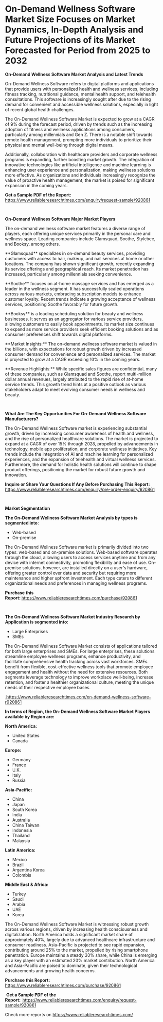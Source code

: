 <p><h1>On-Demand Wellness Software Market Size Focuses on Market Dynamics, In-Depth Analysis and Future Projections of its Market Forecasted for Period from 2025 to 2032</h1></p><p><strong>On-Demand Wellness Software Market Analysis and Latest Trends</strong></p>
<p><p>On-Demand Wellness Software refers to digital platforms and applications that provide users with personalized health and wellness services, including fitness tracking, nutritional guidance, mental health support, and telehealth consultations. This software is increasingly sought after due to the rising demand for convenient and accessible wellness solutions, especially in light of recent global health challenges. </p><p>The On-Demand Wellness Software Market is expected to grow at a CAGR of 9% during the forecast period, driven by trends such as the increasing adoption of fitness and wellness applications among consumers, particularly among millennials and Gen Z. There is a notable shift towards remote health management, prompting more individuals to prioritize their physical and mental well-being through digital means. </p><p>Additionally, collaboration with healthcare providers and corporate wellness programs is expanding, further boosting market growth. The integration of innovative technologies like artificial intelligence and machine learning is enhancing user experience and personalization, making wellness solutions more effective. As organizations and individuals increasingly recognize the value of proactive health management, the market is poised for significant expansion in the coming years.</p></p>
<p><strong>Get a Sample PDF of the Report:&nbsp;</strong> <a href="https://www.reliableresearchtimes.com/enquiry/request-sample/920861?utm_campaign=3219&utm_medium=2&utm_source=Github&utm_content=ia&utm_term=11032025&utm_id=on-demand-wellness-software">https://www.reliableresearchtimes.com/enquiry/request-sample/920861</a></p>
<p>&nbsp;</p>
<p><strong>On-Demand Wellness Software Major Market Players</strong></p>
<p><p>The on-demand wellness software market features a diverse range of players, each offering unique services primarily in the personal care and wellness space. Leading companies include Glamsquad, Soothe, Stylebee, and Booksy, among others.</p><p>**Glamsquad** specializes in on-demand beauty services, providing customers with access to hair, makeup, and nail services at home or other locations. The company has shown significant growth, recently expanding its service offerings and geographical reach. Its market penetration has increased, particularly among millennials seeking convenience.</p><p>**Soothe** focuses on at-home massage services and has emerged as a leader in the wellness segment. It has successfully scaled operations across various markets, embracing subscription models to enhance customer loyalty. Recent trends indicate a growing acceptance of wellness services, positioning Soothe favorably for future growth.</p><p>**Booksy** is a leading scheduling solution for beauty and wellness businesses. It serves as an aggregator for various service providers, allowing customers to easily book appointments. Its market size continues to expand as more service providers seek efficient booking solutions and as consumer preferences shift towards digital platforms.</p><p>**Market Insights:** The on-demand wellness software market is valued in the billions, with expectations for robust growth driven by increased consumer demand for convenience and personalized services. The market is projected to grow at a CAGR exceeding 10% in the coming years.</p><p>**Revenue Highlights:** While specific sales figures are confidential, many of these companies, such as Glamsquad and Soothe, report multi-million dollar annual revenues, largely attributed to the rapid rise of at-home service trends. This growth trend hints at a positive outlook as various stakeholders adapt to meet evolving consumer needs in wellness and beauty.</p></p>
<p>&nbsp;</p>
<p><strong>What Are The Key Opportunities For On-Demand Wellness Software Manufacturers?</strong></p>
<p><p>The On-Demand Wellness Software market is experiencing substantial growth, driven by increasing consumer awareness of health and wellness, and the rise of personalized healthcare solutions. The market is projected to expand at a CAGR of over 15% through 2028, propelled by advancements in technology, mobile app proliferation, and corporate wellness initiatives. Key trends include the integration of AI and machine learning for personalized experiences, and the expansion of telehealth and virtual wellness services. Furthermore, the demand for holistic health solutions will continue to shape product offerings, positioning the market for robust future growth and innovation.</p></p>
<p><strong>Inquire or Share Your Questions If Any Before Purchasing This Report:</strong> <a href="https://www.reliableresearchtimes.com/enquiry/pre-order-enquiry/920861?utm_campaign=3219&utm_medium=2&utm_source=Github&utm_content=ia&utm_term=11032025&utm_id=on-demand-wellness-software">https://www.reliableresearchtimes.com/enquiry/pre-order-enquiry/920861</a></p>
<p>&nbsp;</p>
<p><strong>Market Segmentation</strong></p>
<p><strong>The On-Demand Wellness Software Market Analysis by types is segmented into:</strong></p>
<p><ul><li>Web-based</li><li>On-premise</li></ul></p>
<p><p>The On-Demand Wellness Software market is primarily divided into two types: web-based and on-premise solutions. Web-based software operates through the cloud, allowing users to access services anytime and from any device with internet connectivity, promoting flexibility and ease of use. On-premise solutions, however, are installed directly on a user's hardware, offering greater control over data and security but requiring more maintenance and higher upfront investment. Each type caters to different organizational needs and preferences in managing wellness programs.</p></p>
<p><strong>Purchase this Report:&nbsp;</strong><a href="https://www.reliableresearchtimes.com/purchase/920861?utm_campaign=3219&utm_medium=2&utm_source=Github&utm_content=ia&utm_term=11032025&utm_id=on-demand-wellness-software">https://www.reliableresearchtimes.com/purchase/920861</a></p>
<p>&nbsp;</p>
<p><strong>The On-Demand Wellness Software Market Industry Research by Application is segmented into:</strong></p>
<p><ul><li>Large Enterprises</li><li>SMEs</li></ul></p>
<p><p>The On-Demand Wellness Software Market consists of applications tailored for both large enterprises and SMEs. For large enterprises, these solutions streamline employee wellness programs, enhance productivity, and facilitate comprehensive health tracking across vast workforces. SMEs benefit from flexible, cost-effective wellness tools that promote employee engagement and health without the need for extensive resources. Both segments leverage technology to improve workplace well-being, increase retention, and foster a healthier organizational culture, meeting the unique needs of their respective employee bases.</p></p>
<p><a href="https://www.reliableresearchtimes.com/on-demand-wellness-software-r920861?utm_campaign=3219&utm_medium=2&utm_source=Github&utm_content=ia&utm_term=11032025&utm_id=on-demand-wellness-software">&nbsp;https://www.reliableresearchtimes.com/on-demand-wellness-software-r920861</a></p>
<p><strong>In terms of Region, the On-Demand Wellness Software Market Players available by Region are:</strong></p>
<p>
    <p> <strong> North America: </strong>
        <ul>
            <li>United States</li>
            <li>Canada</li>
        </ul>
        </p> 
    <p> <strong> Europe: </strong>
        <ul>
            <li>Germany</li>
            <li>France</li>
            <li>U.K.</li>
            <li>Italy</li>
            <li>Russia</li>
        </ul>
        </p> 
    <p> <strong> Asia-Pacific: </strong>
        <ul>
            <li>China</li>
            <li>Japan</li>
            <li>South Korea</li>
            <li>India</li>
            <li>Australia</li>
            <li>China Taiwan</li>
            <li>Indonesia</li>
            <li>Thailand</li>
            <li>Malaysia</li>
        </ul>
        </p> 
    <p> <strong> Latin America: </strong>
        <ul>
            <li>Mexico</li>
            <li>Brazil</li>
            <li>Argentina Korea</li>
            <li>Colombia</li>
        </ul>
        </p> 
    <p> <strong> Middle East & Africa: </strong>
        <ul>
            <li>Turkey</li>
            <li>Saudi</li>
            <li>Arabia</li>
            <li>UAE</li>
            <li>Korea</li>
        </ul>
    </p>
    </p>
<p><p>The On-Demand Wellness Software Market is witnessing robust growth across various regions, driven by increasing health consciousness and digitalization. North America holds a significant market share of approximately 40%, largely due to advanced healthcare infrastructure and consumer readiness. Asia-Pacific is projected to see rapid expansion, contributing around 25% to the market, propelled by rising smartphone penetration. Europe maintains a steady 30% share, while China is emerging as a key player with an estimated 20% market contribution. North America and Asia-Pacific are poised to dominate, given their technological advancements and growing health concerns.</p></p>
<p><strong>Purchase this Report: </strong><a href="https://www.reliableresearchtimes.com/purchase/920861?utm_campaign=3219&utm_medium=2&utm_source=Github&utm_content=ia&utm_term=11032025&utm_id=on-demand-wellness-software">https://www.reliableresearchtimes.com/purchase/920861</a></p>
<p>&nbsp;<strong>Get a Sample PDF of the Report:&nbsp;&nbsp;</strong><a href="https://www.reliableresearchtimes.com/enquiry/request-sample/920861?utm_campaign=3219&utm_medium=2&utm_source=Github&utm_content=ia&utm_term=11032025&utm_id=on-demand-wellness-software">https://www.reliableresearchtimes.com/enquiry/request-sample/920861</a></p>
<p><strong></strong></p>
<p>Check more reports on <a href="https://www.reliableresearchtimes.com/?utm_campaign=3219&utm_medium=2&utm_source=Github&utm_content=ia&utm_term=11032025&utm_id=on-demand-wellness-software">https://www.reliableresearchtimes.com/</a></p>